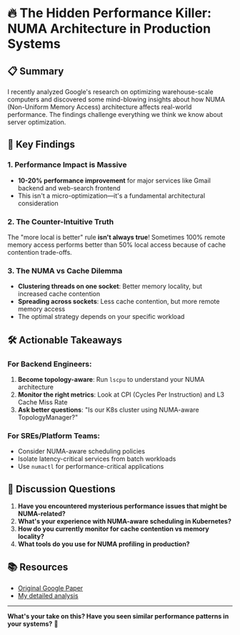 # 🔥 The Hidden Performance Killer: NUMA Architecture in Production Systems

## 📋 Summary

I recently analyzed Google's research on optimizing warehouse-scale computers and discovered some mind-blowing insights about how NUMA (Non-Uniform Memory Access) architecture affects real-world performance. The findings challenge everything we think we know about server optimization.

## 🎯 Key Findings

### 1. **Performance Impact is Massive**
- **10-20% performance improvement** for major services like Gmail backend and web-search frontend
- This isn't a micro-optimization—it's a fundamental architectural consideration

### 2. **The Counter-Intuitive Truth**
The "more local is better" rule **isn't always true**! Sometimes 100% remote memory access performs better than 50% local access because of cache contention trade-offs.

### 3. **The NUMA vs Cache Dilemma**
- **Clustering threads on one socket**: Better memory locality, but increased cache contention
- **Spreading across sockets**: Less cache contention, but more remote memory access
- The optimal strategy depends on your specific workload

## 🛠️ Actionable Takeaways

### For Backend Engineers:
1. **Become topology-aware**: Run `lscpu` to understand your NUMA architecture
2. **Monitor the right metrics**: Look at CPI (Cycles Per Instruction) and L3 Cache Miss Rate
3. **Ask better questions**: "Is our K8s cluster using NUMA-aware TopologyManager?"

### For SREs/Platform Teams:
- Consider NUMA-aware scheduling policies
- Isolate latency-critical services from batch workloads
- Use `numactl` for performance-critical applications

## 🤔 Discussion Questions

1. **Have you encountered mysterious performance issues that might be NUMA-related?**
2. **What's your experience with NUMA-aware scheduling in Kubernetes?**
3. **How do you currently monitor for cache contention vs memory locality?**
4. **What tools do you use for NUMA profiling in production?**

## 📚 Resources

- [Original Google Paper](https://static.googleusercontent.com/media/research.google.com/en//pubs/archive/40691.pdf)
- [My detailed analysis](Papers/OptimizingGooglesWarehouseScaleComputers.md)

---

**What's your take on this? Have you seen similar performance patterns in your systems?** 🚀 